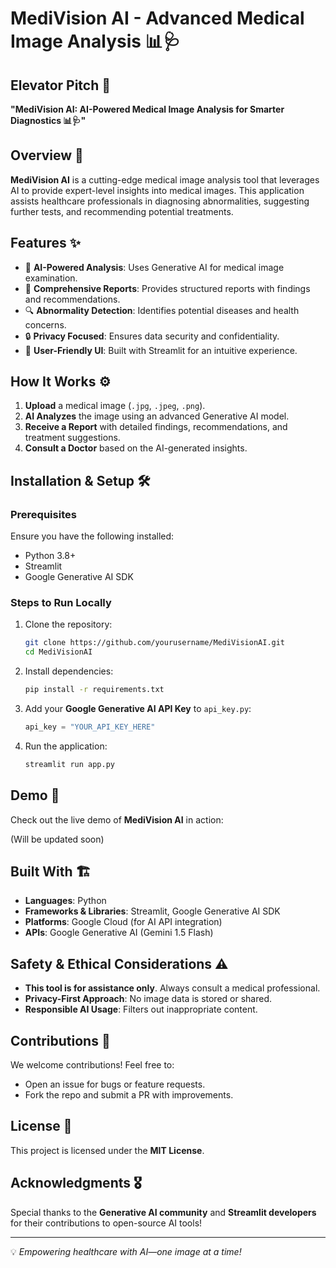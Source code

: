 # MediVision AI - Advanced Medical Image Analysis 📊🩺

## Elevator Pitch 🎯
**"MediVision AI: AI-Powered Medical Image Analysis for Smarter Diagnostics 📊🩺"**

## Overview 🚀
**MediVision AI** is a cutting-edge medical image analysis tool that leverages AI to provide expert-level insights into medical images. This application assists healthcare professionals in diagnosing abnormalities, suggesting further tests, and recommending potential treatments.

## Features ✨
- 🏥 **AI-Powered Analysis**: Uses Generative AI for medical image examination.
- 📄 **Comprehensive Reports**: Provides structured reports with findings and recommendations.
- 🔍 **Abnormality Detection**: Identifies potential diseases and health concerns.
- 🔒 **Privacy Focused**: Ensures data security and confidentiality.
- 🎨 **User-Friendly UI**: Built with Streamlit for an intuitive experience.

## How It Works ⚙️
1. **Upload** a medical image (`.jpg`, `.jpeg`, `.png`).
2. **AI Analyzes** the image using an advanced Generative AI model.
3. **Receive a Report** with detailed findings, recommendations, and treatment suggestions.
4. **Consult a Doctor** based on the AI-generated insights.

## Installation & Setup 🛠️
### Prerequisites
Ensure you have the following installed:
- Python 3.8+
- Streamlit
- Google Generative AI SDK

### Steps to Run Locally
1. Clone the repository:
   ```bash
   git clone https://github.com/yourusername/MediVisionAI.git
   cd MediVisionAI
   ```
2. Install dependencies:
   ```bash
   pip install -r requirements.txt
   ```
3. Add your **Google Generative AI API Key** to `api_key.py`:
   ```python
   api_key = "YOUR_API_KEY_HERE"
   ```
4. Run the application:
   ```bash
   streamlit run app.py
   ```

## Demo 🎥
Check out the live demo of **MediVision AI** in action:

(Will be updated soon)

## Built With 🏗️
- **Languages**: Python
- **Frameworks & Libraries**: Streamlit, Google Generative AI SDK
- **Platforms**: Google Cloud (for AI API integration)
- **APIs**: Google Generative AI (Gemini 1.5 Flash)

## Safety & Ethical Considerations ⚠️
- **This tool is for assistance only**. Always consult a medical professional.
- **Privacy-First Approach**: No image data is stored or shared.
- **Responsible AI Usage**: Filters out inappropriate content.

## Contributions 🤝
We welcome contributions! Feel free to:
- Open an issue for bugs or feature requests.
- Fork the repo and submit a PR with improvements.

## License 📜
This project is licensed under the **MIT License**.

## Acknowledgments 🎖️
Special thanks to the **Generative AI community** and **Streamlit developers** for their contributions to open-source AI tools!

---
💡 *Empowering healthcare with AI—one image at a time!*

